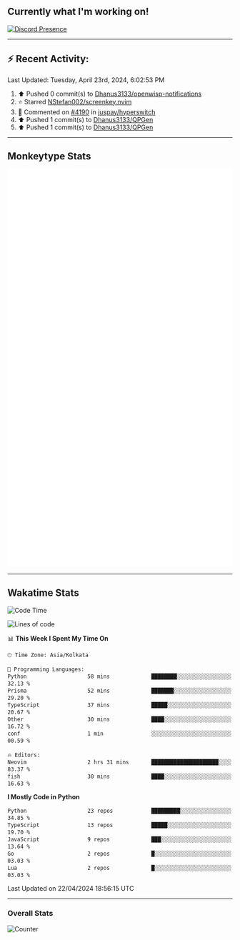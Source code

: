 ## Currently what I'm working on!
[![Discord Presence](https://lanyard.cnrad.dev/api/534981034400284712)](https://discord.com/users/534981034400284712)

---

## :zap: Recent Activity:
<!--RECENT_ACTIVITY:last_update-->
Last Updated: Tuesday, April 23rd, 2024, 6:02:53 PM
<!--RECENT_ACTIVITY:last_update_end-->
<!--RECENT_ACTIVITY:start-->
1. ⬆️ Pushed 0 commit(s) to [Dhanus3133/openwisp-notifications](https://github.com/Dhanus3133/openwisp-notifications)<br>
2. ⭐ Starred [NStefan002/screenkey.nvim](https://github.com/NStefan002/screenkey.nvim)<br>
3. 💬 Commented on [#4190](https://github.com/juspay/hyperswitch/pull/4190#issuecomment-2036205856) in [juspay/hyperswitch](https://github.com/juspay/hyperswitch)<br>
4. ⬆️ Pushed 1 commit(s) to [Dhanus3133/QPGen](https://github.com/Dhanus3133/QPGen)<br>
5. ⬆️ Pushed 1 commit(s) to [Dhanus3133/QPGen](https://github.com/Dhanus3133/QPGen)<br>
<!--RECENT_ACTIVITY:end-->

---

## Monkeytype Stats
<a href="https://monkeytype.com/profile/dhanus">
  <img src="https://raw.githubusercontent.com/Dhanus3133/Dhanus3133/monkeytype/monkeytype-lbpb.svg" alt="Monkeytype Profile" />
</a>

---

## Wakatime Stats
<!--START_SECTION:waka-->
![Code Time](http://img.shields.io/badge/Code%20Time-1%2C780%20hrs%2034%20mins-blue)

![Lines of code](https://img.shields.io/badge/From%20Hello%20World%20I%27ve%20Written-4.9%20million%20lines%20of%20code-blue)

📊 **This Week I Spent My Time On** 

```text
🕑︎ Time Zone: Asia/Kolkata

💬 Programming Languages: 
Python                   58 mins             ████████░░░░░░░░░░░░░░░░░   32.13 % 
Prisma                   52 mins             ███████░░░░░░░░░░░░░░░░░░   29.20 % 
TypeScript               37 mins             █████░░░░░░░░░░░░░░░░░░░░   20.67 % 
Other                    30 mins             ████░░░░░░░░░░░░░░░░░░░░░   16.72 % 
conf                     1 min               ░░░░░░░░░░░░░░░░░░░░░░░░░   00.59 % 

🔥 Editors: 
Neovim                   2 hrs 31 mins       █████████████████████░░░░   83.37 % 
fish                     30 mins             ████░░░░░░░░░░░░░░░░░░░░░   16.63 % 
```

**I Mostly Code in Python** 

```text
Python                   23 repos            █████████░░░░░░░░░░░░░░░░   34.85 % 
TypeScript               13 repos            █████░░░░░░░░░░░░░░░░░░░░   19.70 % 
JavaScript               9 repos             ███░░░░░░░░░░░░░░░░░░░░░░   13.64 % 
Go                       2 repos             █░░░░░░░░░░░░░░░░░░░░░░░░   03.03 % 
Lua                      2 repos             █░░░░░░░░░░░░░░░░░░░░░░░░   03.03 % 
```




 Last Updated on 22/04/2024 18:56:15 UTC
<!--END_SECTION:waka-->
---

### Overall Stats

<img src="https://moe-counter.glitch.me/get/@Dhanus3133?theme=asoul" alt="Counter" />
